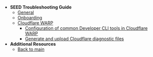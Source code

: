 - **SEED Troubleshooting Guide**
  - [General](faqs/seed-faq-general)
  - [Onboarding](faqs/common-issues-while-onboarding-using-macos)
  - [Cloudflare WARP](faqs/cloudflare-warp-known-issues)
    - [Configuration of common Developer CLI tools in Cloudflare WARP](faqs/configuration-of-common-developer-cli-tools-with-cloudflare-warp)  
    - [Generate and upload Cloudflare diagnostic files](faqs/how-to-generate-and-upload-diagnostic-files-to-incident-support-request)
- **Additional Resources**
  - [Back to main](/prerequisites-for-onboarding)
